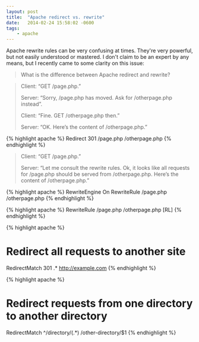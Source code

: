 ```yaml
---
layout: post
title:  "Apache redirect vs. rewrite"
date:   2014-02-24 15:58:02 -0600
tags:
    - apache
---
```


Apache rewrite rules can be very confusing at times. They're very powerful, but not easily understood or mastered. I don't claim to be an expert by any means, but I recently came to some clarity on this issue: 

> What is the difference between Apache redirect and rewrite?


><p class="dialog">Client: “GET /page.php.”</p>
><p class="dialog">Server: “Sorry, /page.php has moved. Ask for /otherpage.php instead”.</p>
><p class="dialog">Client: “Fine. GET /otherpage.php then.”</p>
><p class="dialog">Server: “OK. Here’s the content of /otherpage.php.”</p>

{% highlight apache %}
Redirect 301 /page.php /otherpage.php
{% endhighlight %}

><p class="dialog">Client: “GET /page.php.”</p>
><p class="dialog">Server: “Let me consult the rewrite rules. Ok, it looks like all requests for /page.php should be served from /otherpage.php. Here’s the content of /otherpage.php.”</p>

{% highlight apache %}
RewriteEngine On
RewriteRule /page.php /otherpage.php
{% endhighlight %}

{% highlight apache %}
RewriteRule /page.php /otherpage.php [RL]
{% endhighlight %}

{% highlight apache %}
# Redirect all requests to another site
RedirectMatch 301 .* http://example.com
{% endhighlight %}

{% highlight apache %}
# Redirect requests from one directory to another directory
RedirectMatch ^/directory/(.*) /other-directory/$1
{% endhighlight %}

